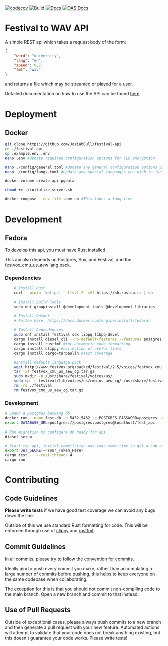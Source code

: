 [![codecov](https://codecov.io/gh/JosiahBull/festival-api/branch/main/graph/badge.svg?token=ISOL8A7QVA)](https://codecov.io/gh/JosiahBull/festival-api)
![Build](https://github.com/JosiahBull/festival-api/actions/workflows/test.yml/badge.svg)
[![Docs](https://github.com/JosiahBull/festival-api/actions/workflows/docs.yml/badge.svg)](https://josiahbull.github.io/festival-api/festival_api/index.html)
[![OAS Docs](https://github.com/JosiahBull/festival-api/actions/workflows/redoc.yml/badge.svg)](https://josiahbull.github.io/festival-api/)
# Festival to WAV API
A simple REST api which takes a request body of the form:
```json
{
    "word": "university",
    "lang": "en",
    "speed": 0.7,
    "fmt": "wav"
}
```
and returns a file which may be streamed or played for a user.

Detailed documentation on how to use the API can be found [here](https://josiahbull.github.io/festival-api/).

# Deployment
## Docker

```sh
git clone https://github.com/JosiahBull/festival-api
cd ./festival-api
cp .example.env .env
nano .env #Update required configuration options for TLS encryption

nano ./config/general.toml #Update any general configuration options you wish to include.
nano ./config/langs.toml #Update any special languages you wish to include (ensure to modify backend.Dockerfile to install them).

docker volume create api-pgdata

chmod +x ./initalize_server.sh

docker-compose --env-file .env up #This takes a long time
```

# Development

## Fedora

To develop this api, you must have [Rust](https://www.rust-lang.org/tools/install) installed.

This api also depends on Postgres, Sox, and Festival, and the festvox_cmu_us_aew lang pack.

### Dependencies

```sh
    # Install Rust
    curl --proto '=https' --tlsv1.2 -sSf https://sh.rustup.rs | sh
    
    # Install Build Tools
    sudo dnf groupinstall @development-tools @development-libraries

    # Install Docker
    # Follow here: https://docs.docker.com/engine/install/fedora/

    # Install Dependencies
    sudo dnf install festival sox libpq libpq-devel
    cargo install diesel_cli --no-default-features --features postgres
    cargo install rustfmt #for automatic code formatting
    cargo install clippy #collection of useful lints
    cargo install cargo-tarpaulin #test coverage

    #Install default language pack
    wget http://www.festvox.org/packed/festival/2.5/voices/festvox_cmu_us_aew_cg.tar.gz
    tar -xf festvox_cmu_us_aew_cg.tar.gz
    sudo mkdir -p /usr/share/festival/voices/us/
    sudo cp -r festival/lib/voices/us/cmu_us_aew_cg/ /usr/share/festival/voices/us/
    rm -rd ./festival
    rm festvox_cmu_us_aew_cg.tar.gz
```

### Development
```sh
# Spawn a postgres backing db
docker run --name fest-db -p 5432:5432 -e POSTGRES_PASSWORD=postgres -d postgres -N 500
export DATABASE_URL=postgres://postgres:postgres@localhost/fest_api

# Run migration to configure db ready for api
diesel setup

# Start the api, initial compilation may take some time so get a cup of tea
export JWT_SECRET=<Your_Token_Here>
cargo test -- --test-threads 4
cargo run
```

# Contributing

## Code Guidelines
**Please write tests** if we have good test coverage we can avoid any bugs down the line.


Outside of this we use standard Rust formatting for code. This will be enforced through use of [clippy](https://github.com/rust-lang/rust-clippy) and [rustfmt](https://github.com/rust-lang/rustfmt).

## Commit Guidelines
In all commits, please try to follow the [convention for commits](https://www.conventionalcommits.org/en/v1.0.0/#specification).

Ideally aim to push every commit you make, rather than accumulating a large number of commits before pushing, this helps to keep everyone on the same
codebase when collaborating. 

The exception for this is that you should not commit non-compiling code to the main branch. Open a new branch and 
commit to that instead.

## Use of Pull Requests
Outside of exceptional cases, please always push commits to a new branch and then generate a pull request with your new feature. Automated actions will attempt to validate that your code does not break anything existing, but this doesn't guarantee your code works. Please write tests!